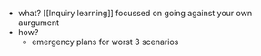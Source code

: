 - what? [[Inquiry learning]] focussed on going against your own aurgument
- how?
	- emergency plans for worst 3 scenarios